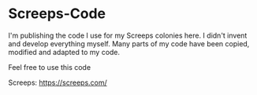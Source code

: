 # Screeps-Code

I'm publishing the code I use for my Screeps colonies here. I didn't invent and develop everything myself. Many parts of my code have been copied, modified and adapted to my code.

Feel free to use this code


Screeps: https://screeps.com/
